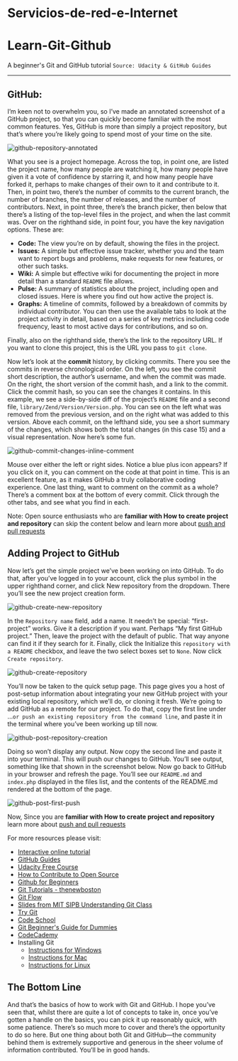 # Servicios-de-red-e-Internet
# Learn-Git-Github
A beginner's Git and GitHub tutorial 
`Source: Udacity & GitHub Guides`

---

## GitHub:

I’m keen not to overwhelm you, so I’ve made an annotated screenshot of a GitHub project, so that you can quickly become familiar with the most common features. Yes, GitHub is more than simply a project repository, but that’s where you’re likely going to spend most of your time on the site.

![github-repository-annotated](https://user-images.githubusercontent.com/25201562/31314300-36a8d96e-ac1b-11e7-8bca-027cae2f8f9e.png)

What you see is a project homepage. Across the top, in point one, are listed the project name, how many people are watching it, how many people have given it a vote of confidence by starring it, and how many people have forked it, perhaps to make changes of their own to it and contribute to it. Then, in point two, there’s the number of commits to the current branch, the number of branches, the number of releases, and the number of contributors. Next, in point three, there’s the branch picker, then below that there’s a listing of the top-level files in the project, and when the last commit was.
Over on the righthand side, in point four, you have the key navigation options. These are:

* __Code:__ The view you’re on by default, showing the files in the project.
* __Issues:__ A simple but effective issue tracker, whether you and the team want to report bugs and problems, make requests for new features, or other such tasks.
* __Wiki:__ A simple but effective wiki for documenting the project in more detail than a standard `README` file allows.
* __Pulse:__ A summary of statistics about the project, including open and closed issues. Here is where you find out how active the project is.
* __Graphs:__ A timeline of commits, followed by a breakdown of commits by individual contributor. You can then use the available tabs to look at the project activity in detail, based on a series of key metrics including code frequency, least to most active days for contributions, and so on.

Finally, also on the righthand side, there’s the link to the repository URL. If you want to clone this project, this is the URL you pass to `git clone`.

Now let’s look at the __commit__ history, by clicking commits. There you see the commits in reverse chronological order. On the left, you see the commit short description, the author’s username, and when the commit was made. On the right, the short version of the commit hash, and a link to the commit.
Click the commit hash, so you can see the changes it contains. In this example, we see a side-by-side diff of the project’s `README` file and a second file, `library/Zend/Version/Version.php`. You can see on the left what was removed from the previous version, and on the right what was added to this version. Above each commit, on the lefthand side, you see a short summary of the changes, which shows both the total changes (in this case 15) and a visual representation. Now here’s some fun.

![github-commit-changes-inline-comment](https://user-images.githubusercontent.com/25201562/31314339-2fe2913c-ac1c-11e7-8484-65106e3020ed.png)

Mouse over either the left or right sides. Notice a blue plus icon appears? If you click on it, you can comment on the code at that point in time. This is an excellent feature, as it makes GitHub a truly collaborative coding experience. One last thing, want to comment on the commit as a whole? There’s a comment box at the bottom of every commit. Click through the other tabs, and see what you find in each.

Note: Open source enthusiasts who are __familiar with How to create project and repository__ can skip the content below and learn more about [push and pull requests](https://guides.github.com/activities/hello-world/)

## Adding Project to GitHub

Now let’s get the simple project we’ve been working on into GitHub. To do that, after you’ve logged in to your account, click the plus symbol in the upper righthand corner, and click New repository from the dropdown. There you’ll see the new project creation form.

![github-create-new-repository](https://user-images.githubusercontent.com/25201562/31314370-bb31186c-ac1c-11e7-9c5a-6a1cb6cd78e0.png)

In the `Repository name` field, add a name. It needn’t be special: “first-project” works. Give it a description if you want. Perhaps “My first GitHub project.” Then, leave the project with the default of public. That way anyone can find it if they search for it. Finally, click the Initialize this `repository with a README` checkbox, and leave the two select boxes set to `None`. Now click `Create repository`.

![github-create-repository](https://user-images.githubusercontent.com/25201562/31314372-d47946d2-ac1c-11e7-9c8f-1b87c0a41038.png)

You’ll now be taken to the quick setup page. This page gives you a host of post-setup information about integrating your new GitHub project with your existing local repository, which we’ll do, or cloning it fresh. We’re going to add GitHub as a remote for our project. To do that, copy the first line under …`or push an existing repository from the command line`, and paste it in the terminal where you’ve been working up till now.

![github-post-repository-creation](https://user-images.githubusercontent.com/25201562/31314378-1de4bcde-ac1d-11e7-8f04-cfe609c3732a.png)

Doing so won’t display any output. Now copy the second line and paste it into your terminal. This will push our changes to GitHub. You’ll see output, something like that shown in the screenshot below. Now go back to GitHub in your browser and refresh the page. You’ll see our `README.md` and `index.php` displayed in the files list, and the contents of the README.md rendered at the bottom of the page.

![github-post-first-push](https://user-images.githubusercontent.com/25201562/31314387-4f2c67ba-ac1d-11e7-8c35-707c5d0c2e8f.png)


Now, Since you are __familiar with How to create project and repository__ learn more about [push and pull requests](https://guides.github.com/activities/hello-world/)

For more resources please visit:
  * [Interactive online tutorial](https://learngitbranching.js.org)
  * [GitHub Guides](https://guides.github.com/)
  * [Udacity Free Course](https://www.udacity.com/course/how-to-use-git-and-github--ud775/)
  * [How to Contribute to Open Source](https://opensource.guide/how-to-contribute/)
  * [Github for Beginners](https://www.youtube.com/watch?v=3RjQznt-8kE&list=PL4cUxeGkcC9goXbgTDQ0n_4TBzOO0ocPR)
  * [Git Tutorials - thenewboston](https://www.youtube.com/playlist?list=PL6gx4Cwl9DGAKWClAD_iKpNC0bGHxGhcx)
  * [Git Flow](http://nvie.com/posts/a-successful-git-branching-model/)
  * [Slides from MIT SIPB Understanding Git Class](http://web.mit.edu/cluedumps/slides/understanding-git-2008.pdf)
  * [Try Git](https://try.github.io/levels/1/challenges/1)
  * [Code School](http://gitreal.codeschool.com/levels/1)
  * [Git Beginner's Guide for Dummies](http://backlogtool.com/git-guide/en)
  * [CodeCademy](https://www.codecademy.com/learn/learn-git)
  * Installing Git
    * [Instructions for Windows](https://gist.github.com/derhuerst/1b15ff4652a867391f03#file-windows-md)
    * [Instructions for Mac](https://gist.github.com/derhuerst/1b15ff4652a867391f03#file-mac-md)
    * [Instructions for Linux](https://gist.github.com/derhuerst/1b15ff4652a867391f03#file-linux-md)

## The Bottom Line

And that’s the basics of how to work with Git and GitHub. I hope you’ve seen that, whilst there are quite a lot of concepts to take in, once you’ve gotten a handle on the basics, you can pick it up reasonably quick, with some patience.
There’s so much more to cover and there’s the opportunity to do so here. But one thing about both Git and GitHub—the community behind them is extremely supportive and generous in the sheer volume of information contributed. You’ll be in good hands.
